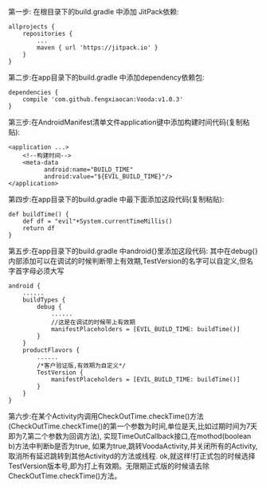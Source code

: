 第一步: 在根目录下的build.gradle 中添加 JitPack依赖:

	allprojects {
		repositories {
			...
			maven { url 'https://jitpack.io' }
		}
	}
	
第二步:在app目录下的build.gradle 中添加dependency依赖包:

	dependencies {
	    compile 'com.github.fengxiaocan:Vooda:v1.0.3'
	}

第三步:在AndroidManifest清单文件application键中添加构建时间代码(复制粘贴):

    <application ...>
        <!--构建时间-->
        <meta-data
              android:name="BUILD_TIME"
              android:value="${EVIL_BUILD_TIME}"/>
    </application>
    
第四步:在app目录下的build.gradle 中最下面添加这段代码(复制粘贴):

    def buildTime() {
        def df = "evil"+System.currentTimeMillis()
        return df
    }

第五步:在app目录下的build.gradle 中android{}里添加这段代码:
    其中在debug{}内部添加可以在调试的时候判断带上有效期,TestVersion的名字可以自定义,但名字首字母必须大写

    android {
        ......
        buildTypes {
            debug {
                ......
                //这是在调试的时候带上有效期
                manifestPlaceholders = [EVIL_BUILD_TIME: buildTime()]
            }
        }
        productFlavors {
            ......
            /*客户验证版,有效期为自定义*/
            TestVersion {
                manifestPlaceholders = [EVIL_BUILD_TIME: buildTime()]
            }
        }
    }
    
第六步:在某个Activity内调用CheckOutTime.checkTime()方法
(CheckOutTime.checkTime()的第一个参数为时间,单位是天,比如过期时间为7天即为7,第二个参数为回调方法),
实现TimeOutCallback接口,在mothod(boolean b)方法中判断b是否为true,
如果为true,跳转VoodaActivity,并关闭所有的Activity,取消所有延迟跳转到其他Activityd的方法或线程.
ok,就这样!打正式包的时候选择TestVersion版本号,即为打上有效期。无限期正式版的时候请去除CheckOutTime.checkTime()方法。